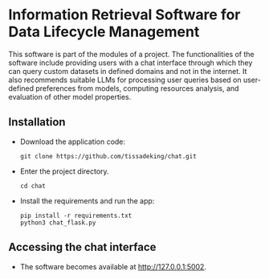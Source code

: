 # Information Retrieval Software for Data Lifecycle Management

This software is part of the modules of a project. 
The functionalities of the software include providing users with a chat interface through which they can query custom datasets in defined domains and not in the internet.
It also recommends suitable LLMs for processing user queries based on user-defined preferences from models, computing resources analysis, and evaluation of other model properties.

## Installation

- Download the application code:
    ```
    git clone https://github.com/tissadeking/chat.git
    ```
- Enter the project directory.
    ```
    cd chat

- Install the requirements and run the app:
    ```
    pip install -r requirements.txt
    python3 chat_flask.py
    ```
## Accessing the chat interface
- The software becomes available at http://127.0.0.1:5002.

